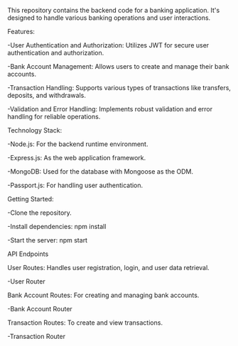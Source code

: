 
This repository contains the backend code for a banking application. It's designed to handle various banking operations and user interactions.


Features:

-User Authentication and Authorization: Utilizes JWT for secure user authentication and authorization.

-Bank Account Management: Allows users to create and manage their bank accounts.

-Transaction Handling: Supports various types of transactions like transfers, deposits, and withdrawals.

-Validation and Error Handling: Implements robust validation and error handling for reliable operations.


Technology Stack:

-Node.js: For the backend runtime environment.

-Express.js: As the web application framework.

-MongoDB: Used for the database with Mongoose as the ODM.

-Passport.js: For handling user authentication.


Getting Started:

-Clone the repository.

-Install dependencies: npm install

-Start the server: npm start


API Endpoints


User Routes: Handles user registration, login, and user data retrieval.


-User Router

Bank Account Routes: For creating and managing bank accounts.


-Bank Account Router


Transaction Routes: To create and view transactions.

-Transaction Router
